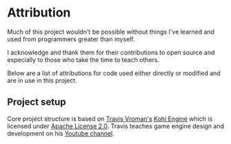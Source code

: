 # Attribution

Much of this project wouldn't be possible without things I've learned and used from programmers greater than myself.

I acknowledge and thank them for their contributions to open source and especially to those who take the time to teach others.

Below are a list of attributions for code used either directly or modified and are in use in this project.

## Project setup

Core project structure is based on [Travis Vroman's](https://travisvroman.com/) [Kohi Engine](https://github.com/travisvroman/kohi) which is licensed under [Apache License 2.0](https://github.com/travisvroman/kohi/blob/main/LICENSE). Travis teaches game engine design and development on his [Youtube channel](https://www.youtube.com/playlist?list=PLv8Ddw9K0JPg1BEO-RS-0MYs423cvLVtj).
